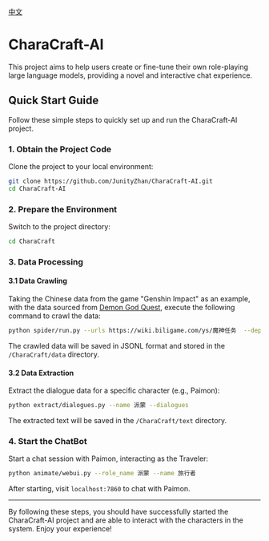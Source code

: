 [中文](README_zh.md)


# CharaCraft-AI

This project aims to help users create or fine-tune their own role-playing large language models, providing a novel and interactive chat experience.

## Quick Start Guide

Follow these simple steps to quickly set up and run the CharaCraft-AI project.

### 1. Obtain the Project Code

Clone the project to your local environment:

```bash
git clone https://github.com/JunityZhan/CharaCraft-AI.git
cd CharaCraft-AI
```

### 2. Prepare the Environment

Switch to the project directory:

```bash
cd CharaCraft
```

### 3. Data Processing

#### 3.1 Data Crawling

Taking the Chinese data from the game "Genshin Impact" as an example, with the data sourced from [Demon God Quest](https://wiki.biligame.com/ys/魔神任务), execute the following command to crawl the data:

```bash
python spider/run.py --urls https://wiki.biligame.com/ys/魔神任务  --depths 1
```

The crawled data will be saved in JSONL format and stored in the `/CharaCraft/data` directory.

#### 3.2 Data Extraction

Extract the dialogue data for a specific character (e.g., Paimon):

```bash
python extract/dialogues.py --name 派蒙 --dialogues
```

The extracted text will be saved in the `/CharaCraft/text` directory.

### 4. Start the ChatBot

Start a chat session with Paimon, interacting as the Traveler:

```bash
python animate/webui.py --role_name 派蒙 --name 旅行者
```

After starting, visit `localhost:7860` to chat with Paimon.

---

By following these steps, you should have successfully started the CharaCraft-AI project and are able to interact with the characters in the system. Enjoy your experience!
